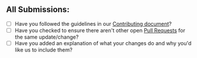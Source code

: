 ## All Submissions:

* [ ] Have you followed the guidelines in our [Contributing document](../blob/main/CONTRIBUTING.md)?
* [ ] Have you checked to ensure there aren't other open [Pull Requests](../pulls) for the same update/change?
* [ ] Have you added an explanation of what your changes do and why you'd like us to include them?